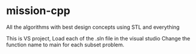 # mission-cpp
All the algorithms with best design concepts using STL and everything

This is VS project, Load each of the .sln file in the visual studio
Change the function name to main for each subset problem. 

